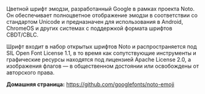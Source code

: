 Цветной шрифт эмодзи, разработанный Google в рамках проекта Noto.
Он обеспечивает полноцветное отображение эмодзи в соответствии со стандартом Unicode и предназначен для использования в Android, ChromeOS
и других системах с поддержкой формата шрифтов CBDT/CBLC.

Шрифт входит в набор открытых шрифтов Noto и распространяется под SIL Open Font License 1.1,
в то время как сопутствующие инструменты и графические ресурсы находятся под лицензией Apache License 2.0,
а изображения флагов — в общественном достоянии или освобождены от авторского права.

**Домашняя страница:** <https://github.com/googlefonts/noto-emoji>
